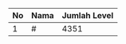 | No | Nama            | Jumlah Level |
|----|-----------------|--------------|
| 1  | #    |    4351        |

